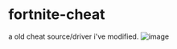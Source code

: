 # fortnite-cheat

a old cheat source/driver i've modified.
![image](https://user-images.githubusercontent.com/111813352/222992172-c6c28a7d-8e3a-4800-949b-15ae429a1219.png)
